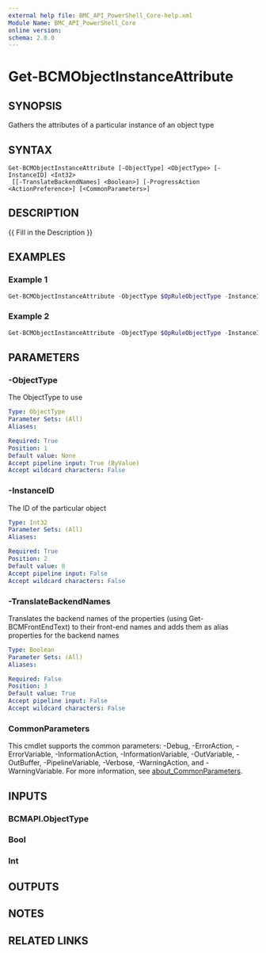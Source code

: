 ```yaml
---
external help file: BMC_API_PowerShell_Core-help.xml
Module Name: BMC_API_PowerShell_Core
online version:
schema: 2.0.0
---
```


# Get-BCMObjectInstanceAttribute

## SYNOPSIS

Gathers the attributes of a particular instance of an object type

## SYNTAX

```text
Get-BCMObjectInstanceAttribute [-ObjectType] <ObjectType> [-InstanceID] <Int32>
 [[-TranslateBackendNames] <Boolean>] [-ProgressAction <ActionPreference>] [<CommonParameters>]
```

## DESCRIPTION

{{ Fill in the Description }}

## EXAMPLES

### Example 1

```PowerShell
Get-BCMObjectInstanceAttribute -ObjectType $OpRuleObjectType -InstanceID $InstanceID
```

### Example 2

```PowerShell
Get-BCMObjectInstanceAttribute -ObjectType $OpRuleObjectType -InstanceID $InstanceID -TranslateBackendNames $false
```

## PARAMETERS

### -ObjectType

The ObjectType to use

```yaml
Type: ObjectType
Parameter Sets: (All)
Aliases:

Required: True
Position: 1
Default value: None
Accept pipeline input: True (ByValue)
Accept wildcard characters: False
```

### -InstanceID

The ID of the particular object

```yaml
Type: Int32
Parameter Sets: (All)
Aliases:

Required: True
Position: 2
Default value: 0
Accept pipeline input: False
Accept wildcard characters: False
```

### -TranslateBackendNames

Translates the backend names of the properties (using Get-BCMFrontEndText) to their front-end names and adds them as alias properties for the backend names

```yaml
Type: Boolean
Parameter Sets: (All)
Aliases:

Required: False
Position: 3
Default value: True
Accept pipeline input: False
Accept wildcard characters: False
```

### CommonParameters

This cmdlet supports the common parameters: -Debug, -ErrorAction, -ErrorVariable, -InformationAction, -InformationVariable, -OutVariable, -OutBuffer, -PipelineVariable, -Verbose, -WarningAction, and -WarningVariable. For more information, see [about_CommonParameters](http://go.microsoft.com/fwlink/?LinkID=113216).

## INPUTS

### BCMAPI.ObjectType

### Bool

### Int

## OUTPUTS

## NOTES

## RELATED LINKS
